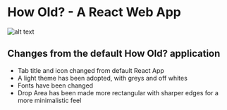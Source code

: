 # How Old? - A React Web App

![alt text](https://cdn.vox-cdn.com/thumbor/Y0aNjojGxPz1bWBsT5cYJmSlXbU=/0x0:640x427/1200x800/filters:focal(0x0:640x427)/cdn.vox-cdn.com/assets/3666711/satyanadella.jpg)

## Changes from the default How Old? application
 - Tab title and icon changed from default React App
 - A light theme has been adopted, with greys and off whites
 - Fonts have been changed
 - Drop Area has been made more rectangular with sharper edges for a more minimalistic feel

